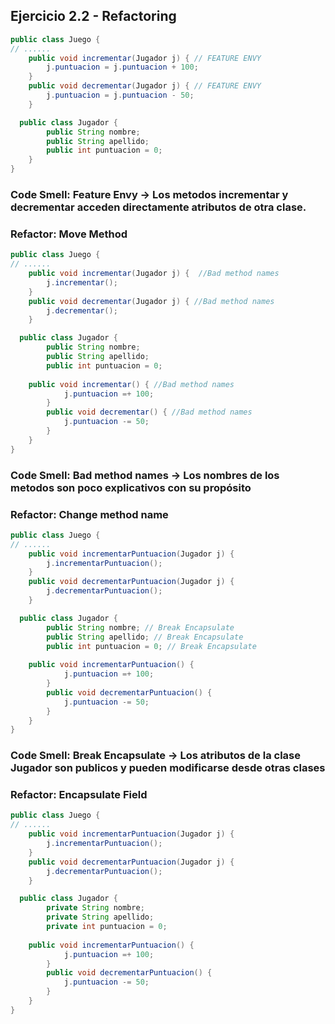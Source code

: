 ## Ejercicio 2.2 - Refactoring 

```java
public class Juego {
// ......
	public void incrementar(Jugador j) { // FEATURE ENVY
		j.puntuacion = j.puntuacion + 100;
	}
	public void decrementar(Jugador j) { // FEATURE ENVY
		j.puntuacion = j.puntuacion - 50;
	}

  public class Jugador {
		public String nombre;
		public String apellido;
		public int puntuacion = 0;
	}
}
```
### Code Smell: Feature Envy -> Los metodos incrementar y decrementar acceden directamente atributos de otra clase.
### Refactor: Move Method
```java
public class Juego {
// ......
	public void incrementar(Jugador j) {  //Bad method names
		j.incrementar();
	}
	public void decrementar(Jugador j) { //Bad method names
		j.decrementar();
	}

  public class Jugador {
		public String nombre;
		public String apellido;
		public int puntuacion = 0;
    
    public void incrementar() { //Bad method names
			j.puntuacion =+ 100;
		}
		public void decrementar() { //Bad method names
			j.puntuacion -= 50;
		}
	}
}
```
### Code Smell: Bad method names -> Los nombres de los metodos son poco explicativos con su propósito
### Refactor: Change method name
```java
public class Juego {
// ......
	public void incrementarPuntuacion(Jugador j) { 
		j.incrementarPuntuacion();
	}
	public void decrementarPuntuacion(Jugador j) { 
		j.decrementarPuntuacion();
	}

  public class Jugador {
		public String nombre; // Break Encapsulate
		public String apellido; // Break Encapsulate
		public int puntuacion = 0; // Break Encapsulate
    
    public void incrementarPuntuacion() { 
			j.puntuacion =+ 100;
		}
		public void decrementarPuntuacion() { 
			j.puntuacion -= 50;
		}
	}
}
```
### Code Smell: Break Encapsulate -> Los atributos de la clase Jugador son publicos y pueden modificarse desde otras clases
### Refactor: Encapsulate Field

```java
public class Juego {
// ......
	public void incrementarPuntuacion(Jugador j) { 
		j.incrementarPuntuacion();
	}
	public void decrementarPuntuacion(Jugador j) { 
		j.decrementarPuntuacion();
	}

  public class Jugador {
		private String nombre; 
		private String apellido; 
		private int puntuacion = 0; 
    
    public void incrementarPuntuacion() { 
			j.puntuacion =+ 100;
		}
		public void decrementarPuntuacion() { 
			j.puntuacion -= 50;
		}
	}
}
```
